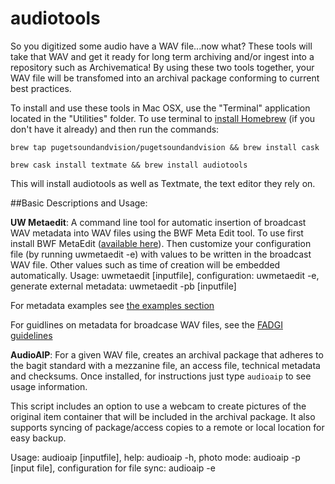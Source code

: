 # audiotools

So you digitized some audio have a WAV file...now what?  These tools will take that WAV and get it ready for long term archiving and/or ingest into a repository such as Archivematica! By using these two tools together, your WAV file will be transfomed into an archival package conforming to current best practices.

To install and use these tools in Mac OSX, use the "Terminal" application located in the "Utilities" folder.
To use terminal to [install Homebrew](http://brew.sh/) (if you don't have it already)  and then run the commands:

`brew tap pugetsoundandvision/pugetsoundandvision && brew install cask`

`brew cask install textmate && brew install audiotools`

This will install audiotools as well as Textmate, the text editor they rely on.

##Basic Descriptions and Usage:

**UW Metaedit**: A command line tool for automatic insertion of broadcast WAV metadata into WAV files using the BWF Meta Edit tool. To use first install BWF MetaEdit ([available here](http://bwfmetaedit.sourceforge.net/Download/Mac_OS/)).  Then customize your configuration file (by running uwmetaedit -e) with values to be written in the broadcast WAV file.  Other values such as time of creation will be embedded automatically.
Usage: uwmetaedit [inputfile], configuration: uwmetaedit -e, generate external metadata: uwmetaedit -pb [inputfile]

For metadata examples see [the examples section](https://github.com/pugetsoundandvision/audiotools/blob/master/bwfmetadataexamples.md)

For guidlines on metadata for broadcase WAV files, see the [FADGI guidelines](http://www.digitizationguidelines.gov/audio-visual/documents/Embed_Guideline_20120423.pdf)

**AudioAIP**: For a given WAV file, creates an archival package that adheres to the bagit standard with a mezzanine file, an access file, technical metadata and checksums.  Once installed, for instructions just type `audioaip` to see usage information.

This script includes an option to use a webcam to create pictures of the original item container that will be included in the archival package.  It also supports syncing of package/access copies to a remote or local location for easy backup.

Usage: audioaip [inputfile], help: audioaip -h, photo mode: audioaip -p [input file], configuration for file sync: audioaip -e

